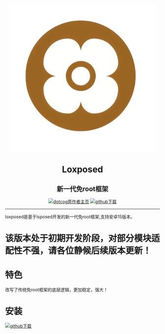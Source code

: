 <div align="center">

<img src="1750001016267.png">

# Loxposed
## 新一代免root框架

[![dotcog原作者主页](https://img.shields.io/badge/原作者-主页-informational?logo=dotcog)](https://github.com/dotcog)
[![github下载](https://img.shields.io/badge/github-下载-informational?logo=github)](https://github.com/dotcog/Loxposed/releases)

</div>

---
loxposed是基于lsposed开发的新一代免root框架,支持安卓15版本。

# 该版本处于初期开发阶段，对部分模块适配性不强，请各位静候后续版本更新！


# 特色
改写了传统免root框架的底层逻辑，更加稳定，强大！
#
# 安装                                     
[![github下载](https://img.shields.io/badge/github-下载-informational?logo=github)](https://github.com/dotcog/Loxposed/releases)
